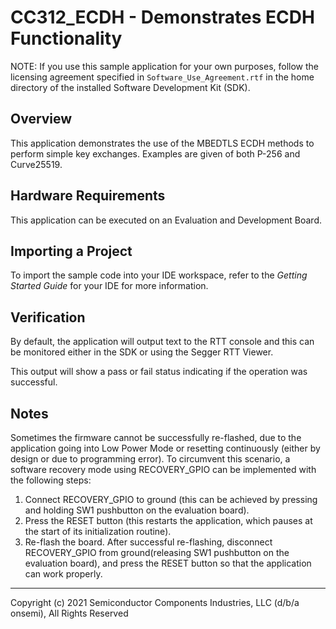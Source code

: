 CC312_ECDH - Demonstrates ECDH Functionality
============================================

NOTE: If you use this sample application for your own purposes, follow
      the licensing agreement specified in `Software_Use_Agreement.rtf`
      in the home directory of the installed Software Development Kit (SDK).

Overview
--------
This application demonstrates the use of the MBEDTLS ECDH methods to perform
simple key exchanges. Examples are given of both P-256 and Curve25519.

Hardware Requirements
---------------------
This application can be executed on an Evaluation and Development Board.

Importing a Project
-------------------
To import the sample code into your IDE workspace, refer to the 
*Getting Started Guide* for your IDE for more information.

Verification
------------
By default, the application will output text to the RTT console and
this can be monitored either in the SDK or using the Segger RTT Viewer.

This output will show a pass or fail status indicating if the operation
was successful.

Notes
-----
Sometimes the firmware cannot be successfully re-flashed, due to the
application going into Low Power Mode or resetting continuously (either by
design or due to programming error). To circumvent this scenario, a software
recovery mode using RECOVERY_GPIO can be implemented with the following steps:

1. Connect RECOVERY_GPIO to ground (this can be achieved by pressing and
holding SW1 pushbutton on the evaluation board).
2. Press the RESET button (this restarts the application, which pauses at the
start of its initialization routine).
3. Re-flash the board. After successful re-flashing, disconnect RECOVERY_GPIO
from ground(releasing SW1 pushbutton on the evaluation board), and press the
RESET button so that the application can work properly.

***
  Copyright (c) 2021 Semiconductor Components Industries, LLC (d/b/a
  onsemi), All Rights Reserved
